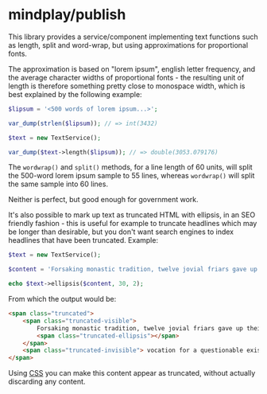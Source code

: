 mindplay/publish
================

This library provides a service/component implementing text functions such as
length, split and word-wrap, but using approximations for proportional fonts.

The approximation is based on "lorem ipsum", english letter frequency, and the
average character widths of proportional fonts - the resulting unit of length
is therefore something pretty close to monospace width, which is best explained
by the following example:

```PHP
$lipsum = '<500 words of lorem ipsum...>';

var_dump(strlen($lipsum)); // => int(3432)

$text = new TextService();

var_dump($text->length($lipsum)); // => double(3053.079176)
```

The `wordwrap()` and `split()` methods, for a line length of 60 units, will
split the 500-word lorem ipsum sample to 55 lines, whereas `wordwrap()` will
split the same sample into 60 lines.

Neither is perfect, but good enough for government work.

It's also possible to mark up text as truncated HTML with ellipsis, in an SEO
friendly fashion - this is useful for example to truncate headlines which may
be longer than desirable, but you don't want search engines to index headlines
that have been truncated. Example:

```PHP
$text = new TextService();

$content = 'Forsaking monastic tradition, twelve jovial friars gave up their vocation for a questionable existence on the flying trapeze.';

echo $text->ellipsis($content, 30, 2);
```

From which the output would be:

```HTML
<span class="truncated">
    <span class="truncated-visible">
        Forsaking monastic tradition, twelve jovial friars gave up their
        <span class="truncated-ellipsis"></span>
    </span>
    <span class="truncated-invisible"> vocation for a questionable existence on the flying trapeze.</span>
</span>
```

Using [CSS](http://jsfiddle.net/mindplay/1p67r5s9/) you can make this content appear
as truncated, without actually discarding any content.
